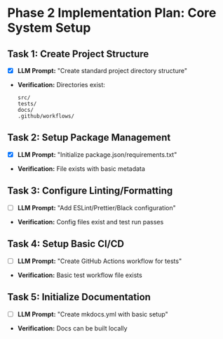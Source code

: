 # Phase 2 Implementation Plan: Core System Setup

## Task 1: Create Project Structure
- [x] **LLM Prompt:** "Create standard project directory structure"
- **Verification:** Directories exist:
  ```
  src/
  tests/
  docs/
  .github/workflows/
  ```

## Task 2: Setup Package Management
- [x] **LLM Prompt:** "Initialize package.json/requirements.txt"
- **Verification:** File exists with basic metadata

## Task 3: Configure Linting/Formatting
- [ ] **LLM Prompt:** "Add ESLint/Prettier/Black configuration"
- **Verification:** Config files exist and test run passes

## Task 4: Setup Basic CI/CD
- [ ] **LLM Prompt:** "Create GitHub Actions workflow for tests"
- **Verification:** Basic test workflow file exists

## Task 5: Initialize Documentation
- [ ] **LLM Prompt:** "Create mkdocs.yml with basic setup"
- **Verification:** Docs can be built locally